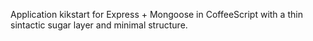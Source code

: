 Application kikstart for Express + Mongoose in CoffeeScript with a thin sintactic sugar layer and minimal structure.

